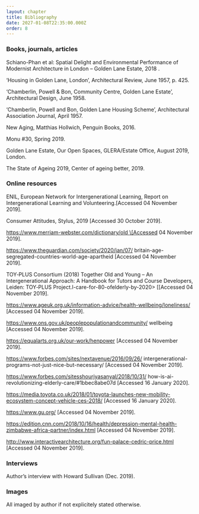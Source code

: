 ```yaml
---
layout: chapter
title: Bibliography
date: 2027-01-08T22:35:00.000Z
order: 8
---
```

### Books, journals, articles

Schiano-Phan et al: Spatial Delight and Environmental Performance of Modernist Architecture in London – Golden Lane Estate, 2018 . 

‘Housing in Golden Lane, London’, Architectural Review, June 1957, p. 425. 

‘Chamberlin, Powell & Bon, Community Centre, Golden Lane Estate’, Architectural Design, June 1958. 

‘Chamberlin, Powell and Bon, Golden Lane Housing Scheme’, Architectural Association Journal, April 1957. 

New Aging, Matthias Hollwich, Penguin Books, 2016. 

Monu #30, Spring 2019. 

Golden Lane Estate, Our Open Spaces, GLERA/Estate Office, August 2019, London. 

The State of Ageing 2019, Center of ageing better, 2019. 

### Online resources 

ENIL, European Network for Intergenerational Learning, Report on Intergenerational Learning and Volunteering.\[Accessed 04 November 2019]. 

Consumer Attitudes, Stylus, 2019 \[Accessed 30 October 2019]. 

https://www.merriam-webster.com/dictionary/old \[Accessed 04 November 2019]. 

https://www.theguardian.com/society/2020/jan/07/ britain-age-segregated-countries-world-age-apartheid \[Accessed 04 November 2019]. 

TOY‑PLUS Consortium (2018) Together Old and Young – An Intergenerational Approach: A Handbook for Tutors and Course Developers, Leiden: TOY‑PLUS Project.l-care-for-80-ofelderly-by-2020> \[[Accessed 04 November 2019]. 

https://www.ageuk.org.uk/information-advice/health-wellbeing/loneliness/ \[Accessed 04 November 2019]. 

https://www.ons.gov.uk/peoplepopulationandcommunity/ wellbeing \[Accessed 04 November 2019]. 

https://equalarts.org.uk/our-work/henpower \[Accessed 04 November 2019]. 

https://www.forbes.com/sites/nextavenue/2016/09/26/ intergenerational-programs-not-just-nice-but-necessary/ \[Accessed 04 November 2019]. 

https://www.forbes.com/sitesshourjyasanyal/2018/10/31/ how-is-ai-revolutionizing-elderly-care/#1bbec8abe07d \[Accessed 16 January 2020]. 

https://media.toyota.co.uk/2018/01/toyota-launches-new-mobility-ecosystem-concept-vehicle-ces-2018/ \[Accessed 16 January 2020]. 

https://www.gu.org/ \[Accessed 04 November 2019]. 

https://edition.cnn.com/2018/10/16/health/depression-mental-health-zimbabwe-africa-partner/index.html \[Accessed 04 November 2019]. 

http://www.interactivearchitecture.org/fun-palace-cedric-price.html \[Accessed 04 November 2019]. 

### **Interviews**

Author’s interview with Howard Sullivan (Dec. 2019). 

### Images

All imaged by author if not explicitely stated otherwise.